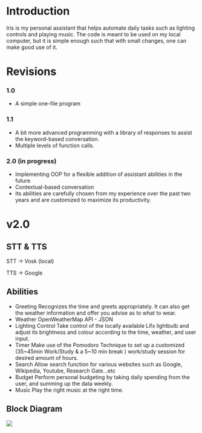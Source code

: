 # Introduction
Iris is my personal assistant that helps automate daily tasks such as lighting controls and playing music. The code is meant to be used on my local computer, but it is simple enough such that with small changes, one can make good use of it. 

# Revisions

 ### 1.0
 - A simple one-file program

 ### 1.1
 - A bit more advanced programming with a library of responses to assist the keyword-based conversation.
 - Multiple levels of function calls.

 ### 2.0 (in progress)
 - Implementing OOP for a flexible addition of assistant abilities in the future
 - Contextual-based conversation 
 - Its abilities are carefully chosen from my experience over the past two years and are customized to maximize its productivity. 

# v2.0 

## STT & TTS
STT -> Vosk (local)

TTS -> Google 

## Abilities
- Greeting
Recognizes the time and greets appropriately. It can also get the weather information and offer you advise as to what to wear.
- Weather
OpenWeatherMap API - JSON
- Lighting Control
Take control of the locally available Lifx lightbulb and adjust its brightness and colour according to the time, weather, and user input.
- Timer
Make use of the Pomodoro Technique to set up a customized (35~45min Work/Study & a 5~10 min break ) work/study session for desired amount of hours.
- Search
Allow search function for various websites such as Google, Wikipedia, Youtube, Research Gate...etc
- Budget
Perform personal budgeting by taking daily spending from the user, and summing up the data weekly.
- Music
Play the right music at the right time.

## Block Diagram
<img src="https://docs.google.com/drawings/d/e/2PACX-1vTSLKY5qjm8dchPXGebag4KHNb58EpLL8VrGKnNNZ5f4CTxq4HempfUZDybn4H1dhvQjZlMiRYSR0T4/pub?w=1874&amp;h=880"> 
